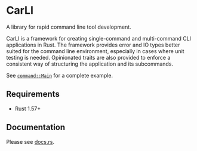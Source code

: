 CarLI
=====

A library for rapid command line tool development.

CarLI is a framework for creating single-command and multi-command CLI applications in Rust. The framework provides error and IO types better suited for the command line environment, especially in cases where unit testing is needed. Opinionated traits are also provided to enforce a consistent way of structuring the application and its subcommands.

See [`command::Main`] for a complete example.

[`command::Main`]: https://docs.rs/carli/latest/carli/command/trait.Main.html

Requirements
------------

- Rust 1.57+

Documentation
-------------

Please see [docs.rs](https://docs.rs/carli/latest/carli).
